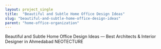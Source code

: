 ```yaml
---
layout: project_single
title:  "Beautiful and Subtle Home Office Design Ideas"
slug: "beautiful-and-subtle-home-office-design-ideas"
parent: "home-office-organization"
---
```

Beautiful and Subtle Home Office Design Ideas — Best Architects & Interior Designer in Ahmedabad NEOTECTURE